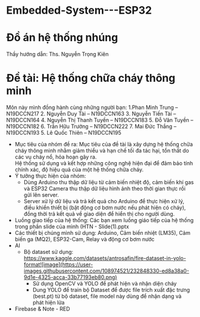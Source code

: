 # Embedded-System---ESP32
# Đồ án hệ thống nhúng
  Thầy hướng dẫn: Ths. Nguyễn Trọng Kiên
# Đề tài: Hệ thống chữa cháy thông minh
  Môn này mình đồng hành cùng những người bạn:
      1.Phan Minh Trung – N19DCCN217
      2. Nguyễn Duy Tài – N19DCCN163
      3. Nguyễn Tiến Tài – N19DCCN164
      4. Nguyễn Thị Thanh Tuyền – N19DCCN183
      5. Đỗ Văn Tuyền – N19DCCN182
      6. Trần Hữu Trưởng – N19DCCN222
      7. Mai Đức Thắng – N19DCCN193
      5. Lê Quốc Thiên – N19DCCN195
  - Mục tiêu của nhóm đề ra: Mục tiêu của đề tài là xây dựng hệ thống chữa cháy thông minh nhằm giảm thiểu và hạn chế tối đa tác hại, tổn thất do các vụ cháy nổ, hỏa hoạn gây ra.  
Hệ thống sử dụng và kết hợp những công nghệ hiện đại để đảm bảo tính chính xác, độ hiệu quả của một hệ thống chữa cháy.
  - Ý tưởng thực hiện của nhóm:
      * Dùng Arduino thu thập dữ liệu từ cảm biến nhiệt độ, cảm biến khí gas và ESP32 Camera thu thập dữ liệu hình ảnh theo thời gian thực rồi gửi lên server.
      * Server xử lý dữ liệu và trả kết quả cho Arduino để thực hiện xử lý, điều khiển thiết bị (bật động cơ bơm nước nếu phát hiện có cháy), đồng thời trả kết quả về giao diện để hiển thị cho người dùng.
  - Luồng giao tiếp của hệ thống: Các bạn xem luồng giáo tiếp của hệ thống trong phần slide của mình (HTN - Slide(1).pptx
  - Các thiết bị chúng mình sử dụng: Arduino, Cảm biến nhiệt (LM35), Cảm biến ga (MQ2), ESP32-Cam, Relay và động cơ bơm nước
  - AI 
    * Bộ dataset sử dụng: https://www.kaggle.com/datasets/antrosafin/fire-dataset-in-yolo-format![image](https://user-images.githubusercontent.com/108974521/232848330-ed8a38a0-9d1e-4325-acca-33b77193eb80.png)
        + Sử dụng OpenCV và YOLO để phát hiện và nhận diện cháy
        + Dung YOLO để train bộ Dataset để được file trích xuất đặc trưng (best.pt) từ bộ dataset, file model này dùng để nhận dạng và phát hiện lửa
   - Firebase & Note - RED     

  

 




